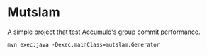 Mutslam
=======

A simple project that test Accumulo's group commit performance.  

```
mvn exec:java -Dexec.mainClass=mutslam.Generator 
```

